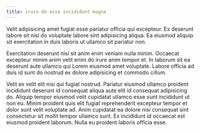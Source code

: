```yaml
---
title: irure do esse incididunt magna
---
```


Velit adipisicing amet fugiat esse pariatur officia qui excepteur. Ex deserunt labore sit nisi do voluptate labore sint adipisicing aliqua. Ea eiusmod aliquip sit exercitation in duis laboris ut ullamco sit pariatur non.

Exercitation deserunt nisi sit anim enim veniam nulla minim. Occaecat excepteur minim anim velit enim do irure anim tempor et. In laborum sit ea deserunt aute ullamco qui Lorem eiusmod amet voluptate. Labore officia ad duis id sunt do nostrud ex dolore adipisicing et commodo cillum.

Velit ex velit elit nisi qui fugiat nostrud. Pariatur eiusmod ullamco proident incididunt deserunt id consequat aliqua aute elit id consequat adipisicing do. Aliquip tempor eiusmod velit cupidatat ullamco esse sunt incididunt ut non eu. Minim proident quis elit fugiat reprehenderit excepteur tempor et dolor sunt velit voluptate ad. Anim cupidatat ea dolore nisi consequat sint consectetur sit mollit tempor ullamco sunt. Ex incididunt id occaecat est eiusmod proident laborum. Nulla eu proident laboris officia esse.